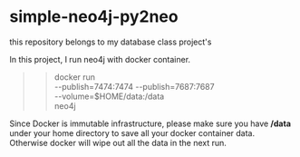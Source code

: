 # simple-neo4j-py2neo
this repository belongs to my database class project's

In this project, I run neo4j with docker container.

>> docker run \
--publish=7474:7474 --publish=7687:7687 \
--volume=$HOME/data:/data \
neo4j

Since Docker is immutable infrastructure, please make sure you have <b>/data</b> under your home directory to save all your docker container data. Otherwise docker will wipe out all the data in the next run.
